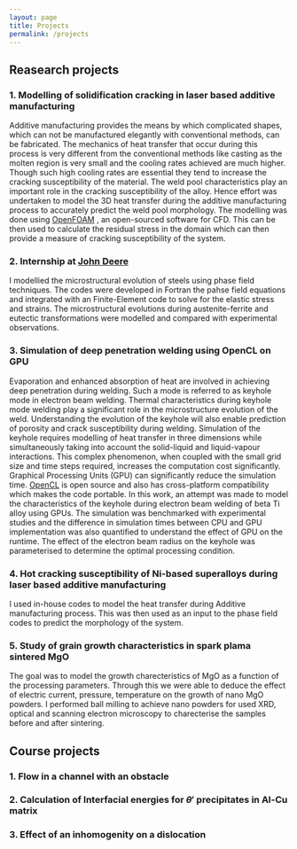 ```yaml
---
layout: page
title: Projects
permalink: /projects
---
```


## Reasearch projects

### 1. Modelling of solidification cracking in laser based additive manufacturing
Additive manufacturing provides the means by which complicated shapes, which can not be manufactured elegantly with conventional methods, can be fabricated. The mechanics of heat transfer that occur during this process is very different from the conventional methods like casting as the  molten region is very small and the cooling rates achieved are much higher. Though such high cooling rates are essential they tend to increase the cracking susceptibility of the material. The weld pool characteristics play an important role in the cracking susceptibility of the alloy. Hence effort was undertaken to model the 3D heat transfer during the additive manufacturing process to accurately predict the weld pool morphology. The modelling was done using [OpenFOAM](https://openfoam.org) , an open-sourced  software for CFD. This can be then used to calculate the residual stress in the domain which can then provide a measure of cracking susceptibility of the system. 


### 2. Internship at [John Deere](https://www.deere.co.in/en/john-deere-technology-center/john-deere-asia-technology)
I modellied the microstructural evolution of steels using phase field techniques. The codes were developed in Fortran the pahse field equations and integrated with an Finite-Element code to solve for the elastic stress and strains. The microstructural evolutions during austenite-ferrite and eutectic transformations were modelled and compared with experimental observations. 

### 3. Simulation of deep penetration welding using OpenCL on GPU
Evaporation and enhanced absorption of heat are involved in achieving deep penetration during welding. Such a mode is referred to as keyhole mode in electron beam welding. Thermal characteristics during keyhole mode welding play a significant role in the microstructure evolution of the weld. Understanding the evolution of the keyhole will also enable prediction of porosity and crack  susceptibility during welding. Simulation of the keyhole requires modelling of heat transfer in three dimensions while simultaneously taking into account the solid-liquid and liquid-vapour interactions. This complex phenomenon, when coupled with the small grid size and time steps required, increases the computation cost significantly. Graphical Processing Units (GPU) can significantly reduce the simulation time. [OpenCL](https://www.khronos.org/opencl/) is open source and also has cross-platform compatibility which makes the code portable. In this work, an attempt was made to model the characteristics of the keyhole during electron beam welding of beta Ti alloy using GPUs. The simulation was benchmarked with experimental studies and the difference in simulation times between CPU and GPU implementation was also quantified to understand the effect of GPU on the runtime. The effect of the electron beam radius on the keyhole was parameterised to determine the optimal processing condition.


### 4. Hot cracking susceptibility of Ni-based superalloys during laser based additive manufacturing

I used in-house codes to model the heat transfer during Additive manufacturing process. 
This was then used as an input to the phase field codes to predict the morphology of the system.  



### 5. Study of grain growth characteristics in spark plama sintered MgO

The goal was to model the growth charecteristics of MgO as a function of the processing parameters. Through this we were able to deduce the effect of electric current, pressure, temperature on the growth of nano MgO powders. I performed ball milling to achieve nano powders for used XRD,  optical and scanning electron microscopy to charecterise the samples before and after sintering.  


## Course projects


### 1. Flow in a channel with an obstacle

### 2. Calculation of Interfacial energies for $\theta'$ precipitates in Al-Cu matrix

### 3. Effect of an inhomogenity on a dislocation 

